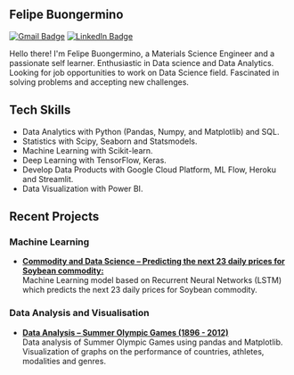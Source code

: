 ## Felipe Buongermino

[![Gmail Badge](https://img.shields.io/badge/-Gmail-c14438?style=flat-square&logo=Gmail&logoColor=white&link=mailto:felipe.buongermino@gmail.com)](mailto:felipe.buongermino@gmail.com)
[![LinkedIn Badge](https://img.shields.io/badge/-LinkedIn-2867B2?style=flat-square&labelColor=2867B2&logo=linkedin&logoColor=white&link=https://www.linkedin.com/in/felipe-buongermino/)](https://www.linkedin.com/in/felipe-buongermino/)

Hello there! I'm Felipe Buongermino, a Materials Science Engineer and a passionate self learner. Enthusiastic in Data science and Data Analytics. Looking for job opportunities to work on Data Science field. Fascinated in solving problems and accepting new challenges.



## Tech Skills

-   Data Analytics with Python (Pandas, Numpy, and Matplotlib) and SQL.
-   Statistics with Scipy, Seaborn and Statsmodels.
-   Machine Learning with Scikit-learn.
-   Deep Learning with TensorFlow, Keras.
-   Develop Data Products with Google Cloud Platform, ML Flow, Heroku and Streamlit.
-   Data Visualization with Power BI.
  
 

## Recent Projects


### Machine Learning 

-   **[Commodity and Data Science – Predicting the next 23 daily prices for Soybean commodity:](https://github.com/VLieberg/project_commodity_prices.git)**\
      Machine Learning model based on Recurrent Neural Networks (LSTM) which predicts the next 23 daily prices for Soybean commodity.
      
### Data Analysis and Visualisation

-   **[Data Analysis – Summer Olympic Games (1896 - 2012)](https://github.com/FelipeBuongermino/olympic-sports-medals.git)**\
      Data analysis of Summer Olympic Games using pandas and Matplotlib. Visualization of graphs on the performance of countries, athletes, modalities and genres.
